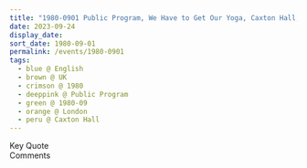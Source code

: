 ```yaml
---
title: "1980-0901 Public Program, We Have to Get Our Yoga, Caxton Hall, 10 Caxton Street, Westminster, London, UK"
date: 2023-09-24
display_date: 
sort_date: 1980-09-01
permalink: /events/1980-0901
tags:
  - blue @ English
  - brown @ UK
  - crimson @ 1980
  - deeppink @ Public Program
  - green @ 1980-09
  - orange @ London
  - peru @ Caxton Hall
---
```


<wave-list>
  <list-title color="green" width="75">Key Quote</list-title>
  <list-item color="BlanchedAlmond"  width="200"></list-item>
  <list-item color="Lavender"></list-item>
  <list-item color="BlanchedAlmond"></list-item>
</wave-list>

<br>

<wave-list>
  <list-title color="green" width="75">Comments</list-title>
  <list-item color="BlanchedAlmond"  width="200"></list-item>
  <list-item color="Lavender"></list-item>
  <list-item color="BlanchedAlmond"></list-item>
</wave-list>